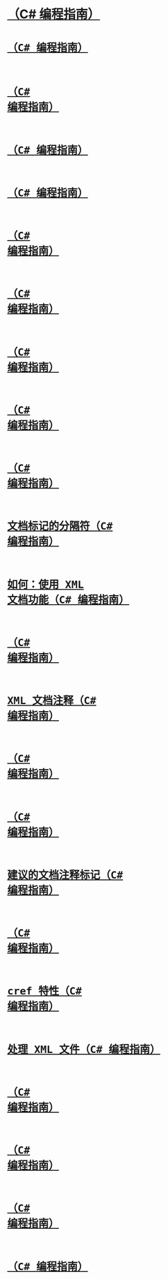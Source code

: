 # [<remarks>（C# 编程指南）](remarks.md)
# [<code>（C# 编程指南）](code.md)
# [<exception>（C# 编程指南）](exception.md)
# [<list>（C# 编程指南）](list.md)
# [<para>（C# 编程指南）](para.md)
# [<returns>（C# 编程指南）](returns.md)
# [<summary>（C# 编程指南）](summary.md)
# [<c>（C# 编程指南）](code-inline.md)
# [<include>（C# 编程指南）](include.md)
# [<typeparam>（C# 编程指南）](typeparam.md)
# [文档标记的分隔符（C# 编程指南）](delimiters-for-documentation-tags.md)
# [如何：使用 XML 文档功能（C# 编程指南）](how-to-use-the-xml-documentation-features.md)
# [<seealso>（C# 编程指南）](seealso.md)
# [XML 文档注释（C# 编程指南）](xml-documentation-comments.md)
# [<permission>（C# 编程指南）](permission.md)
# [<paramref>（C# 编程指南）](paramref.md)
# [建议的文档注释标记（C# 编程指南）](recommended-tags-for-documentation-comments.md)
# [<typeparamref>（C# 编程指南）](typeparamref.md)
# [cref 特性（C# 编程指南）](cref-attribute.md)
# [处理 XML 文件（C# 编程指南）](processing-the-xml-file.md)
# [<param>（C# 编程指南）](param.md)
# [<example>（C# 编程指南）](example.md)
# [<value>（C# 编程指南）](value.md)
# [<see>（C# 编程指南）](see.md)
